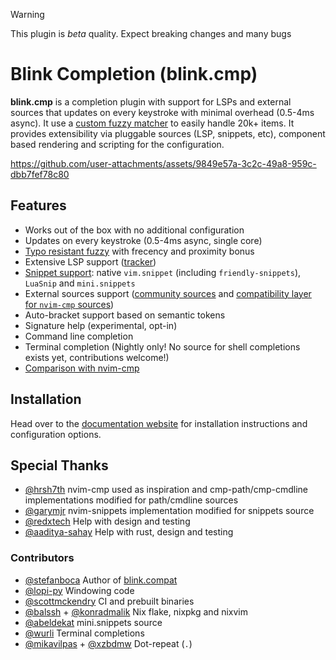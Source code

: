> [!WARNING]
> This plugin is _beta_ quality. Expect breaking changes and many bugs

# Blink Completion (blink.cmp)

**blink.cmp** is a completion plugin with support for LSPs and external sources that updates on every keystroke with minimal overhead (0.5-4ms async). It use a [custom fuzzy matcher](https://github.com/saghen/frizbee) to easily handle 20k+ items. It provides extensibility via pluggable sources (LSP, snippets, etc), component based rendering and scripting for the configuration.

<https://github.com/user-attachments/assets/9849e57a-3c2c-49a8-959c-dbb7fef78c80>

## Features

- Works out of the box with no additional configuration
- Updates on every keystroke (0.5-4ms async, single core)
- [Typo resistant fuzzy](https://github.com/saghen/frizbee) with frecency and proximity bonus
- Extensive LSP support ([tracker](./doc/development/lsp-tracker.md))
- [Snippet support](https://cmp.saghen.dev/configuration/snippets.html): native `vim.snippet` (including `friendly-snippets`), `LuaSnip` and `mini.snippets`
- External sources support ([community sources](https://cmp.saghen.dev/configuration/sources.html#community-sources) and [compatibility layer for `nvim-cmp` sources](https://github.com/saghen/blink.compat))
- Auto-bracket support based on semantic tokens
- Signature help (experimental, opt-in)
- Command line completion
- Terminal completion (Nightly only! No source for shell completions exists yet, contributions welcome!)
- [Comparison with nvim-cmp](https://cmp.saghen.dev/#compared-to-nvim-cmp)

## Installation

Head over to the [documentation website](https://cmp.saghen.dev/installation) for installation instructions and configuration options.

## Special Thanks

- [@hrsh7th](https://github.com/hrsh7th/) nvim-cmp used as inspiration and cmp-path/cmp-cmdline implementations modified for path/cmdline sources
- [@garymjr](https://github.com/garymjr) nvim-snippets implementation modified for snippets source
- [@redxtech](https://github.com/redxtech) Help with design and testing
- [@aaditya-sahay](https://github.com/aaditya-sahay) Help with rust, design and testing

### Contributors

- [@stefanboca](https://github.com/stefanboca) Author of [blink.compat](https://github.com/saghen/blink.compat)
- [@lopi-py](https://github.com/lopi-py) Windowing code
- [@scottmckendry](https://github.com/scottmckendry) CI and prebuilt binaries
- [@balssh](https://github.com/Balssh) + [@konradmalik](https://github.com/konradmalik) Nix flake, nixpkg and nixvim
- [@abeldekat](https://github.com/abeldekat) mini.snippets source
- [@wurli](https://github.com/wurli) Terminal completions
- [@mikavilpas](https://github.com/mikavilpas) + [@xzbdmw](https://github.com/xzbdmw) Dot-repeat (`.`)
